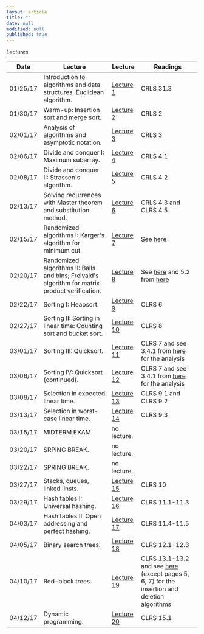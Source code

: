 ```yaml
---
layout: article
title: ""
date: null
modified: null
published: true
---
```


*Lectures*

Date | Lecture | Lecture | Readings
-----|---------| -------| --------
01/25/17 | Introduction to algorithms and data structures. Euclidean algorithm. | [Lecture 1]() | CRLS 31.3 
01/30/17 | Warm-up: Insertion sort and merge sort. | [Lecture 2]() | CRLS 2
02/01/17 | Analysis of algorithms and asymptotic notation.| [Lecture 3]() | CRLS 3  
02/06/17 | Divide and conquer I: Maximum subarray.| [Lecture 4]() | CRLS 4.1 
02/08/17 | Divide and conquer II: Strassen's algorithm.| [Lecture 5]() | CRLS 4.2 
02/13/17 | Solving recurrences with Master theorem and substitution method. | [Lecture 6]() | CRLS 4.3 and CLRS 4.5  
02/15/17 | Randomized algorithms I: Karger's algorithm for minimum cut. | [Lecture 7]() | See [here](http://faculty.cs.tamu.edu/klappi/cpsc411s09/minimum_cut.pdf)
02/20/17 | Randomized algorithms II: Balls and bins; Freivald's algorithm for matrix product verification. | [Lecture 8]() | See [here](https://en.wikipedia.org/wiki/Freivalds'_algorithm) and 5.2 from [here](http://www.mscs.dal.ca/~janssen/5340/ToRead/mitzenmacher-upfal.pdf)
02/22/17 | Sorting I: Heapsort. | [Lecture 9]() | CLRS 6
02/27/17 | Sorting II: Sorting in linear time: Counting sort and bucket sort. | [Lecture 10]() | CLRS 8
03/01/17 | Sorting III: Quicksort. | [Lecture 11]() | CLRS 7 and see 3.4.1 from [here](https://www.cs.cmu.edu/afs/cs/academic/class/15451-s07/www/lecture_notes/lect0123.pdf) for the analysis
03/06/17 | Sorting IV: Quicksort (continued). | [Lecture 12]() | CLRS 7 and see 3.4.1 from [here](https://www.cs.cmu.edu/afs/cs/academic/class/15451-s07/www/lecture_notes/lect0123.pdf) for the analysis
03/08/17 | Selection in expected linear time. | [Lecture 13]() | CLRS 9.1 and CLRS 9.2
03/13/17 | Selection in worst-case linear time. | [Lecture 14]() | CLRS 9.3
03/15/17 | MIDTERM EXAM. | no lecture. | 
03/20/17 | SRPING BREAK. | no lecture. | 
03/22/17 | SPRING BREAK. | no lecture. | 
03/27/17 | Stacks, queues, linked linsts. | [Lecture 15]() | CLRS 10
03/29/17 | Hash tables I: Universal hashing. | [Lecture 16]() | CLRS 11.1-11.3
04/03/17 | Hash tables II: Open addressing and perfect hashing. | [Lecture 17]() | CLRS 11.4-11.5
04/05/17 | Binary search trees. | [Lecture 18]() | CLRS 12.1-12.3
04/10/17 | Red-black trees.  | [Lecture 19]() | CLRS 13.1-13.2 and see [here](http://cs.wellesley.edu/~cs231/fall01/red-black.pdf) (except pages 5, 6, 7) for the insertion and deletion algorithms
04/12/17 | Dynamic programming.  | [Lecture 20]() | CLRS 15.1
  
<!---
Date | Lecture | Lecture | Readings
-----|---------| -------| --------
01/25/16 | No lecture (cancelled due to snowstorm). | [No Lecture]() | 
01/27/16 | Introduction: What are algorithms? What are data structures? What are NP-hard problems? What are undecidable problems? | [Lecture 1]() | CLRS Chapter 1
02/01/16 | Warm-up: Insertion Sort and Merge Sort. | [Lecture 2]() | CLRS Chapter 2
02/03/16 | Asymptotic Notation. | [Lecture 3]() | CLRS Chapter 3
02/08/16 | Divide and Conquer I: Maximum Subarray. | [Lecture 4]() | CLRS Chapter 4.1
02/10/16 | Divide and Conquer II: Matrix Multiplication with Strassen's Algorithm. | [Lecture 5]() | CLRS Chapter 4.2
02/15/16 | No lecture (cancelled due to snowstorm). | [No Lecture]() |
02/17/16 | Solving Recurrences I: Master Theorem. | [Lecture 6]() | CLRS Chapter 4.5
02/22/16 | Solving Recurrences II: Master Theorem Proof. | [Lecture 7]() | CLRS Chapter 4.6
02/24/16 | Randomized Algorithms I: Encrypted Max, Polynomial Identity. | [Lecture 8]() | CLRS Chapter 5.1 and 5.2
02/29/16 | Randomized Algorithms II: Karger's Algorithm for Min-Cut. |[Lecture 9]()| [Wikipedia Entry](https://en.wikipedia.org/wiki/Karger%27s_algorithm)
03/02/16 | Sorting Algorithms I: Heapsort and Priority Queues. |[Lecture 10]()| CLRS Chapter 6
03/07/16 | Sorting Algorithms II: Quicksort. |[Lecture 11]()| CLRS Chapter 7
03/09/16 | Sorting Algorithms III: Quicksort Analysis. | [Lecture 12]()| CLRS Exercise 7-3
03/14/16 | SPRING BREAK. | [No Lecture]() |
03/16/16 | SPRING BREAK. | [No Lecture]() |
03/21/16 | Sorting Algorithms IV: Sorting in Linear Time. Selection Algorithms. | [Lecture 13]()| CLRS Chapter 8 and 9.2
03/23/16 | MIDTERM. | [No Lecture]()|
03/28/16 | Elementary Data Structures: Stacks, Queues, Trees, Lists. Implementation with Pointers. | [Lecture 14]()| CLRS Chapter 10
03/30/16 | Dictionary Data Structures: Direct-Address Hash Tables.  | [Lecture 15]()| CLRS Chapter 11.2
04/04/16 | Universal Collection of Hash Funtions: Searching in Expected Constant Time.  | [Lecture 16]()| CLRS Chapter 11.3.3
04/06/16 | Order-Based Data Structures: Binary Search Trees. | [Lecture 17]()| CLRS Chapters 12.1-12.3 
04/11/16 | Introduction to Red-Black Trees. | [Lecture 18]()| CLRS Chapter 13
04/13/16 | Red-Black Tree insertion and deletion. | [Lecture 19]()| CLRS Chapter 13
04/18/16 | Introduction to Dynamic Programming. Rod cutting. | [Lecture 20]()| CLRS Chapter 15.1
04/20/16 | Dynamic Programming, continued: Longest Common Substring | [Lecture 21]()| [Wikipedia Entry](https://en.wikipedia.org/wiki/Longest_common_substring_problem)
04/25/16 | Introduction to Graphs. BFS and DFS algorithms. | [Lecture 22]()| CLRS Chapter 22.1-22.3
04/27/16 | Graphs, continued: Minimum Spanning Trees.  | [Lecture 23]()| CLRS Chapter 23
05/02/16 | Multiplying polynomials with FFT.  | [Lecture 24]()| CLRS Chapter 30
05/04/16 | Introduction to NP-completeness: P and NP.  | [Lecture 25]()| CLRS Chapter 34
05/09/16 | Reduction of all of NP to CIRCUIT-SAT. Reduction of CIRCUIT-SAT to IND-SET.  | [Lecture 26]()| CLRS Chapter 34

-->
<!-- 
03/07/16 | Sorting Algorithms II: Quicksort. |[Lecture 11]()| CLRS Chapter 7
 09/18/14 | Application of message authentication codes. Random number generation.   | [Lecture 6](http://enee459c.github.io/lectures/week3/09_18_14.pdf) | [GT](http://www.securitybook.net/) 8.1.4
 09/23/14 | Introduction to public key encryption (PKE). Number theory basics.  | [Lecture 7](http://enee459c.github.io/lectures/week4/09_23_14.pdf) | [GT](http://www.securitybook.net/) 8.2, [WS](http://faculty.mu.edu.sa/public/uploads/1360993259.0858Cryptography%20and%20Network%20Security%20Principles%20and%20Practice,%205th%20Edition.pdf) 4
 09/25/14| Algorithms for PKE: Euclidean algorithm and multiplicative inverses.|  [Lecture 8](http://enee459c.github.io/lectures/week4/09_25_14.pdf)  | [KL](http://www.cs.umd.edu/~jkatz/imc.html) 7.1, [KL](http://www.cs.umd.edu/~jkatz/imc.html) 7.3  |
 09/30/14| RSA and ElGamal encryption. |  [Lecture 9](http://enee459c.github.io/lectures/week5/09_30_14.pdf)  | [GT](http://www.securitybook.net/) 8.5.2, [WS](http://faculty.mu.edu.sa/public/uploads/1360993259.0858Cryptography%20and%20Network%20Security%20Principles%20and%20Practice,%205th%20Edition.pdf) 9, [WS](http://faculty.mu.edu.sa/public/uploads/1360993259.0858Cryptography%20and%20Network%20Security%20Principles%20and%20Practice,%205th%20Edition.pdf) 10.2 |
 10/02/14| Digital signatures and certificates. | [Lecture 10](http://enee459c.github.io/lectures/week5/10_02_14.pdf) | [GT](http://www.securitybook.net/) 1.3.5, [GT](http://www.securitybook.net/) 8.4 |
 10/07/14|Certification authorities. Kerberos authentication. | [Lecture 11](http://enee459c.github.io/lectures/week6/10_07_14.pdf)| [GT](http://www.securitybook.net/) 7.1.2, [GT](http://www.securitybook.net/) 9.6 |
 10/09/14| Diffie-Hellman key exchange. Zero knowledge. Anonymous communication/Tor. | [Lecture 12](http://enee459c.github.io/lectures/week6/10_09_14.pdf) | [GT](http://www.securitybook.net/) 8.2.4|
 10/14/14| Password authentication. |[Lecture 13](http://enee459c.github.io/lectures/week7/10_14_14.pdf)| [GT](http://www.securitybook.net/) 1.4.2 |
 10/16/14|Password cracking with rainbow tables. | [Lecture 14](http://enee459c.github.io/lectures/week7/10_16_14.pdf) |[GT](http://www.securitybook.net/) 3.3.2|
 10/21/14| Midterm review. | [Lecture 15]() | |
 10/23/14 | Midterm exam.  | No lecture. | |
 10/28/14| Access control and information flow. | [Lecture 16](http://enee459c.github.io/lectures/week9/10_28_14.pdf)| [GT](http://www.securitybook.net/) 1.2, [GT](http://www.securitybook.net/) 3.4.6|
 10/30/14| OS security and buffer overflow attacks. | [Lecture 17](http://enee459c.github.io/lectures/week9/10_30_14.pdf)| [GT](http://www.securitybook.net/) 3.4|
 11/04/14 | Recent vulnerabilities: Shellshock and goto fail (invited lecture by [Andrew Ruef](http://www.cs.umd.edu/~awruef)) .  | [Lecture 18](http://enee459c.github.io/lectures/week10/tale_of_two_bugs.pptx) | |
 11/06/14 | Exploring the 2014 UMD data breach (invited lecture by [Jeff McKinney](http://www.ece.umd.edu/staff/mckinney)).    |  [Lecture 19]() | |
 11/11/14 | Network security: Computer networking basics. | [Lecture 20](http://enee459c.github.io/lectures/week11/11_11_14.pdf)| [GT](http://www.securitybook.net/) 5.1-5.4 |
 11/13/14 | Network security: Link layer and transport layer vulnerabilities.  | [Lecture 21](http://enee459c.github.io/lectures/week11/11_13_14.pdf)  | [GT](http://www.securitybook.net/) 5.5 |
 11/18/14 | Web security: XSS and SQL injection attacks.  | [Lecture 22](http://enee459c.github.io/lectures/week12/11_18_14.pdf)  | [GT](http://www.securitybook.net/) 7 |
 11/20/14 | Malware.  |  [Lecture 23](http://enee459c.github.io/lectures/week12/11_20_14.pdf) | [GT](http://www.securitybook.net/) 4 |
 11/25/14 | Secure storage.  | [Lecture 24](http://enee459c.github.io/lectures/week12/11_25_14.pdf)  | |
 11/27/14 | Thanksgiving recess.  | No lecture.  | |
 12/02/14 | Bitcoin (invited lecture by [Andrew Miller](http://www.cs.umd.edu/~amiller)).  | [Lecture 25](https://docs.google.com/presentation/d/1g3j8LsY3smEFe0s7acALaAN2SayOlhtgeeDc-4_cUuk/edit?usp=sharing) | |
 12/04/14 | Secure storage with number-theoretic assumptions.  | [Lecture 26](http://enee459c.github.io/lectures/week13/12_4_14.pdf)| |
 12/09/14 | Private cloud processing with homomorphic encryption.   | [Lecture 27](http://enee459c.github.io/lectures/week14/12_9_14.pdf) | |
 12/11/14 | Final review.  | [Lecture 28]() | |
 12/19/14 | Final exam: 1.30pm to 3.30pm. | No lecture. |
 -->
